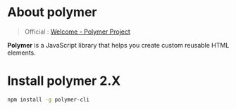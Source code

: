 # About polymer
> Official : [Welcome - Polymer Project](https://www.polymer-project.org/)

**Polymer** is a JavaScript library that helps you create custom reusable HTML elements.

# Install polymer 2.X
```bash
npm install -g polymer-cli
```